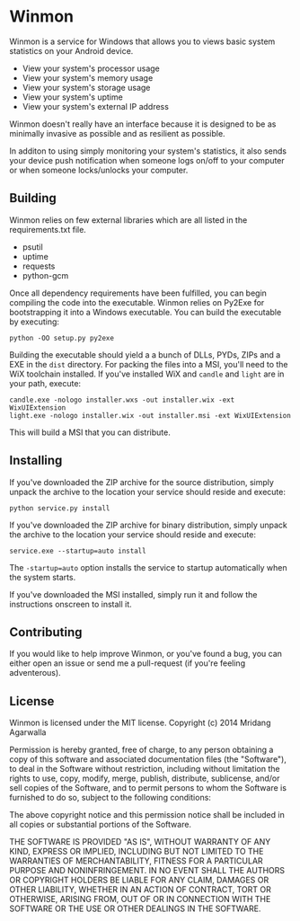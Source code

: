 Winmon
=========

Winmon is a service for Windows that allows you to views basic system statistics on your Android device. 

  - View your system's processor usage
  - View your system's memory usage
  - View your system's storage usage
  - View your system's uptime
  - View your system's external IP address

Winmon doesn't really have an interface because it is designed to be as minimally invasive as possible and as resilient as possible.

In additon to using simply monitoring your system's statistics, it also sends your device push notification when someone logs on/off to your computer or when someone locks/unlocks your computer.

Building
----

Winmon relies on few external libraries which are all listed in the requirements.txt file.

 - psutil
 - uptime
 - requests
 - python-gcm

Once all dependency requirements have been fulfilled, you can begin compiling the code into the executable. Winmon relies
on Py2Exe for bootstrapping it into a Windows executable. You can build the executable by executing:

```
python -OO setup.py py2exe
```

Building the executable should yield a a bunch of DLLs, PYDs, ZIPs and a EXE in the `dist` directory. For packing the files into a MSI, you'll need to the WiX toolchain installed. If you've installed WiX and `candle` and `light` are in your path, execute:

```
candle.exe -nologo installer.wxs -out installer.wix -ext WixUIExtension  
light.exe -nologo installer.wix -out installer.msi -ext WixUIExtension  
```

This will build a MSI that you can distribute.

Installing
----

If you've downloaded the ZIP archive for the source distribution, simply unpack the archive to the location your service  should reside and execute:

```
python service.py install
```

If you've downloaded the ZIP archive for binary distribution, simply unpack the archive to the location your service  should reside and execute:

```
service.exe --startup=auto install
```

The `-startup=auto` option installs the service to startup automatically when the system starts.

If you've downloaded the MSI installed, simply run it and follow the instructions onscreen to install it.

Contributing
----

If you would like to help improve Winmon, or you've found a bug, you can either open an issue or send me a pull-request (if you're feeling adventerous).

License
----

Winmon is licensed under the MIT license. 
Copyright (c) 2014 Mridang Agarwalla

Permission is hereby granted, free of charge, to any person obtaining a copy of this software and associated documentation files (the "Software"), to deal in the Software without restriction, including without limitation the rights to use, copy, modify, merge, publish, distribute, sublicense, and/or sell copies of the Software, and to permit persons to whom the Software is furnished to do so, subject to the following conditions:

The above copyright notice and this permission notice shall be included in all copies or substantial portions of the Software.

THE SOFTWARE IS PROVIDED "AS IS", WITHOUT WARRANTY OF ANY KIND, EXPRESS OR
IMPLIED, INCLUDING BUT NOT LIMITED TO THE WARRANTIES OF MERCHANTABILITY,
FITNESS FOR A PARTICULAR PURPOSE AND NONINFRINGEMENT. IN NO EVENT SHALL THE
AUTHORS OR COPYRIGHT HOLDERS BE LIABLE FOR ANY CLAIM, DAMAGES OR OTHER
LIABILITY, WHETHER IN AN ACTION OF CONTRACT, TORT OR OTHERWISE, ARISING FROM,
OUT OF OR IN CONNECTION WITH THE SOFTWARE OR THE USE OR OTHER DEALINGS IN THE
SOFTWARE.
